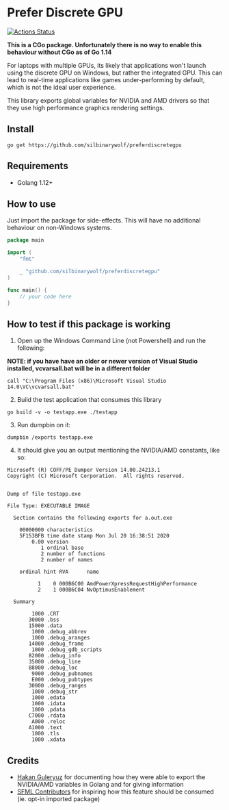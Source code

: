 # Prefer Discrete GPU

[![Actions Status](https://github.com/silbinarywolf/preferdiscretegpu/workflows/Go/badge.svg)](https://github.com/silbinarywolf/preferdiscretegpu/actions)

**This is a CGo package. Unfortunately there is no way to enable this behaviour without CGo as of Go 1.14**

For laptops with multiple GPUs, its likely that applications won't launch using the discrete GPU on Windows, but rather the integrated GPU. This can lead to real-time applications like games under-performing by default, which is not the ideal user experience.

This library exports global variables for NVIDIA and AMD drivers so that they use high performance graphics rendering settings.

## Install

```
go get https://github.com/silbinarywolf/preferdiscretegpu
```

## Requirements

* Golang 1.12+

## How to use

Just import the package for side-effects. This will have no additional behaviour on non-Windows systems.

```go
package main

import (
	"fmt"

	_ "github.com/silbinarywolf/preferdiscretegpu"
)

func main() {
	// your code here
}
```

## How to test if this package is working

1) Open up the Windows Command Line (not Powershell) and run the following:

**NOTE: if you have have an older or newer version of Visual Studio installed, vcvarsall.bat will be in a different folder**
```
call "C:\Program Files (x86)\Microsoft Visual Studio 14.0\VC\vcvarsall.bat"
```

2) Build the test application that consumes this library
```
go build -v -o testapp.exe ./testapp
```

3) Run dumpbin on it:
```
dumpbin /exports testapp.exe
```

4) It should give you an output mentioning the NVIDIA/AMD constants, like so:
```
Microsoft (R) COFF/PE Dumper Version 14.00.24213.1
Copyright (C) Microsoft Corporation.  All rights reserved.


Dump of file testapp.exe

File Type: EXECUTABLE IMAGE

  Section contains the following exports for a.out.exe

    00000000 characteristics
    5F153BFB time date stamp Mon Jul 20 16:38:51 2020
        0.00 version
           1 ordinal base
           2 number of functions
           2 number of names

    ordinal hint RVA      name

          1    0 000B6C00 AmdPowerXpressRequestHighPerformance
          2    1 000B6C04 NvOptimusEnablement

  Summary

        1000 .CRT
       30000 .bss
       15000 .data
        1000 .debug_abbrev
        1000 .debug_aranges
       14000 .debug_frame
        1000 .debug_gdb_scripts
       82000 .debug_info
       35000 .debug_line
       88000 .debug_loc
        9000 .debug_pubnames
        E000 .debug_pubtypes
       30000 .debug_ranges
        1000 .debug_str
        1000 .edata
        1000 .idata
        1000 .pdata
       C7000 .rdata
        A000 .reloc
       A1000 .text
        1000 .tls
        1000 .xdata
```

## Credits

* [Hakan Guleryuz](https://groups.google.com/forum/#!topic/golang-nuts/7OHZcXUegF0) for documenting how they were able to export the NVIDIA/AMD variables in Golang and for giving information
* [SFML Contributors](https://github.com/SFML/SFML/commit/9a453ed9e3846e9f7998295b8966428a9a0b86f6#diff-93134bfcdd8e19cbd5fe05a57a658950R63) for inspiring how this feature should be consumed (ie. opt-in imported package)
